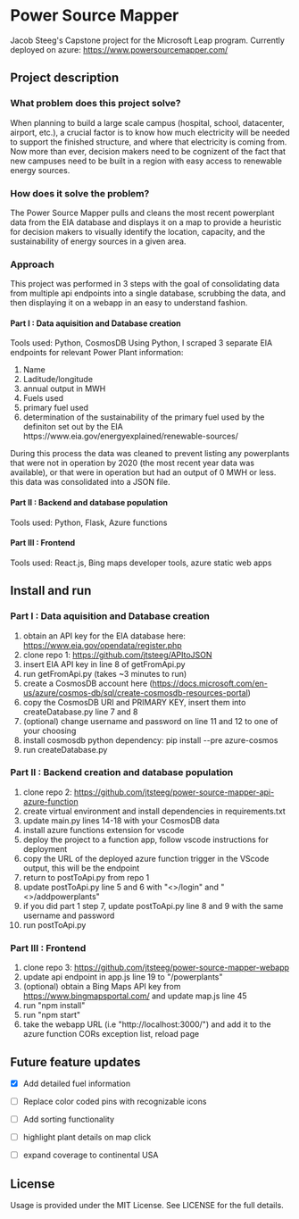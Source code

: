 # Power Source Mapper
Jacob Steeg's Capstone project for the Microsoft Leap program. Currently deployed on azure: https://www.powersourcemapper.com/
## Project description
### What problem does this project solve?
When planning to build a large scale campus (hospital, school, datacenter, airport, etc.), a crucial factor is to know how much electricity will be needed to support the finished structure, and where that electricity is coming from. Now more than ever, decision makers need to be cognizent of the fact that new campuses need to be built in a region with easy access to renewable energy sources.

### How does it solve the problem?
The Power Source Mapper pulls and cleans the most recent powerplant data from the EIA database and displays it on a map to provide a heuristic for decision makers to visually identify the location, capacity, and the sustainability of energy sources in a given area.

### Approach

This project was performed in 3 steps with the goal of consolidating data from multiple api endpoints into a single database, scrubbing the data, and then displaying it on a webapp in an easy to understand fashion.


#### Part I : Data aquisition and Database creation
Tools used: Python, CosmosDB
Using Python, I scraped 3 separate EIA endpoints for relevant Power Plant information:
<ol>
  <li>Name</li>
  <li>Laditude/longitude</li>
  <li>annual output in MWH</li>
  <li>Fuels used</li>
  <li>primary fuel used</li>
  <li>determination of the sustainability of the primary fuel used by the definiton set out by the EIA https://www.eia.gov/energyexplained/renewable-sources/ </li>
</ol>

During this process the data was cleaned to prevent listing any powerplants that were not in operation by 2020 (the most recent year data was available), or that were in operation but had an output of 0 MWH or less. this data was consolidated into a JSON file.
#### Part II : Backend and database population
Tools used: Python, Flask, Azure functions
#### Part III : Frontend
Tools used: React.js, Bing maps developer tools, azure static web apps

## Install and run


### Part I : Data aquisition and Database creation

1. obtain an API key for the EIA database here: https://www.eia.gov/opendata/register.php
2. clone repo 1: https://github.com/jtsteeg/APItoJSON
3. insert EIA API key in line 8 of getFromApi.py
4. run getFromApi.py (takes ~3 minutes to run)
5. create a CosmosDB account here (https://docs.microsoft.com/en-us/azure/cosmos-db/sql/create-cosmosdb-resources-portal)
6. copy the CosmosDB URI and PRIMARY KEY, insert them into createDatabase.py line 7 and 8
7. (optional) change username and password on line 11 and 12 to one of your choosing
8. install cosmosdb python dependency: 	pip install --pre azure-cosmos
9. run createDatabase.py

   
### Part II : Backend creation and database population

1. clone repo 2: https://github.com/jtsteeg/power-source-mapper-api-azure-function
2. create virtual environment and install dependencies in requirements.txt
3. update main.py lines 14-18 with your CosmosDB data
4. install azure functions extension for vscode
5. deploy the project to a function app, follow vscode instructions for deployment
6. copy the URL of the deployed azure function trigger in the VScode output, this will be the endpoint
7. return to postToApi.py from repo 1
8. update postToApi.py line 5 and 6 with "<<endpoint>>/login" and "<<endpoint>>/addpowerplants" 
9. if you did part 1 step 7, update postToApi.py line 8 and 9 with the same username and password
10. run postToApi.py



### Part III : Frontend

1. clone repo 3: https://github.com/jtsteeg/power-source-mapper-webapp
2. update api endpoint in app.js line 19 to "<endpoint>/powerplants"
3. (optional) obtain a Bing Maps API key from https://www.bingmapsportal.com/ and update map.js line 45
3. run "npm install"
4. run "npm start"
5. take the webapp URL (i.e "http://localhost:3000/") and add it to the azure function CORs exception list, reload page

## Future feature updates
- [x] Add detailed fuel information
- [ ] Replace color coded pins with recognizable icons
- [ ] Add sorting functionality
- [ ] highlight plant details on map click
- [ ] expand coverage to continental USA



## License
Usage is provided under the MIT License. See LICENSE for the full details.
